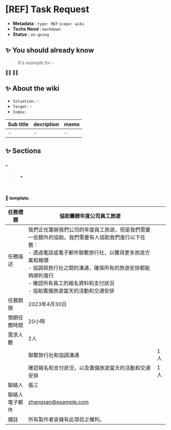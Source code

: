 # [REF] Task Request

- **Metadata** : `type: REF` `scope: wiki` 
- **Techs Need** : `markdown` 
- **Status** : `on-going`

## ✨ You should already know

> It's example for -

👩‍💻 👨‍💻

## ✨ About the wiki

- `Situation:`  -
- `Target:`  -
- `Index:`

| Sub title | decription | memo |
| ------ | ------ | ------ |
| - | - | - |


## ✨  Sections


### **-**
> -

<br/>

#### 📝 template.
| 任務標題 | 協助籌辦年度公司員工旅遊 ||
| --- | --- |--- |
| 任務描述 | 我們正在籌辦我們公司的年度員工旅遊，但是我們需要一些額外的協助。我們需要有人協助我們進行以下任務： <br>- 透過電話或電子郵件聯繫旅行社，以獲得更多旅遊方案和報價 <br>- 協調與旅行社之間的溝通，確保所有的旅遊安排都能夠順利進行 <br>- 確認所有員工的報名資料和支付狀況 <br>- 協助籌備旅遊當天的活動和交通安排 |  |
| 任務期限 | 2023年4月30日 ||
| 預期任務時間 | 20小時 | |
| 需求人數 | 2人 ||
|| 聯繫旅行社和協調溝通 | 1人 |
|| 確認報名和支付狀況，以及籌備旅遊當天的活動和交通安排 | 1人 |
| 聯絡人 | 張三 | |
| 聯絡人電子郵件 | zhangsan@example.com ||
| 備註 | 所有製作者皆擁有此項目之權利。 | |